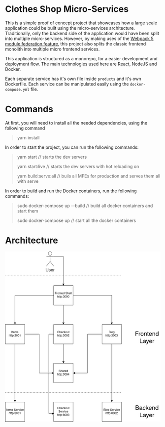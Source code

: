 # Clothes Shop Micro-Services

This is a simple proof of concept project that showcases how a large scale application could be built using the micro-services architecture. Traditionally, only the backend
side of the application would have been split into multiple micro-services. However,
by making uses of the [Webpack 5 module federation feature](), this project also splits the classic frontend monolith into multiple micro frontend services.

This application is structured as a monorepo, for a easier development and deployment
flow. The main technologies used here are React, NodeJS and Docker.

Each separate service has it's own file inside `products` and it's own Dockerfile. Each 
service can be manipulated easily using the `docker-compose.yml` file.

# Commands

At first, you will need to install all the needed dependencies, using the following command

> yarn install 

In order to start the project, you can run the following commands:

> yarn start // starts the dev servers
> 
> yarn start:live // starts the dev servers with hot reloading on
> 
> yarn build:serve:all // buils all MFEs for production and serves them all with serve

In order to build and run the Docker containers, run the following commands:

> sudo docker-compose up --build // build all docker containers and start them
> 
> sudo docker-compose up // start all the docker containers

# Architecture

![Architecture diagram](./clothes-micro-services.drawio.png)
